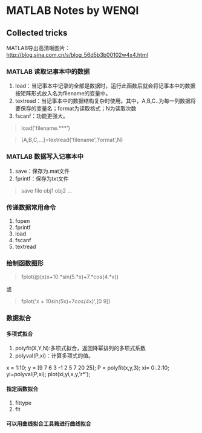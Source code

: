 # MATLAB Notes by WENQI
## Collected tricks

MATLAB导出高清晰图片：http://blog.sina.com.cn/s/blog_56d5b3b00102w4x4.html

### MATLAB 读取记事本中的数据
1. load：当记事本中记录的全部是数据时，运行此函数后就会将记事本中的数据按矩阵形式放入名为filename的变量中。
2. textread：当记事本中的数据结构复杂时使用。其中，A,B,C..为每一列数据将要保存的变量名；format为读取格式；N为读取次数
3. fscanf：功能更强大。
> load('filename.***')

> [A,B,C,...]=textread('filename','format',N)

### MATLAB 数据写入记事本中
1. save：保存为.mat文件
2. fprintf：保存为txt文件
> save file obj1 obj2 ...

### 传递数据常用命令
1. fopen
2. fprintf
4. load
5. fscanf
4. textread


### 绘制函数图形
> fplot(@(x)x+10.*sin(5.*x)+7.*cos(4.*x))

或
> fplot('x + 10*sin(5*x)+7*cos(4*x)',[0 9])


### **数据拟合**
#### 多项式拟合
1. polyfit(X,Y,N):多项式拟合，返回降幂排列的多项式系数
2. polyval(P,xi)：计算多项式的值。

x = 1:10;
y = [9 7 6 3 -1 2 5 7 20 25];
P = polyfit(x,y,3);
xi= 0:.2:10;
yi=polyval(P,xi);
plot(xi,yi,x,y,'r*');

#### 指定函数拟合
1. fittype
2. fit

#### 可以用曲线拟合工具箱进行曲线拟合 


